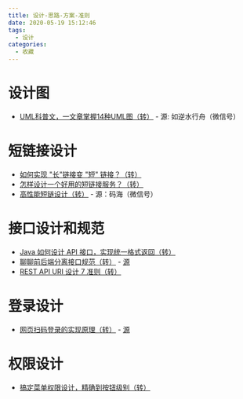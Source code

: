 ```yaml
---
title: 设计-思路-方案-准则
date: 2020-05-19 15:12:46
tags:
  - 设计
categories:
  - 收藏
---
```


# 设计图
- [UML科普文，一文章掌握14种UML图（转）](https://mp.weixin.qq.com/s/fmpw5QAxRwdBwsaw-UM7VA) - 源: 如逆水行舟（微信号）

# 短链接设计
- [如何实现 "长"链接变 "短" 链接？（转）](https://mp.weixin.qq.com/s/9JYlW1uCZHfyZqJVuUCXSA)
- [怎样设计一个好用的短链接服务？（转）](https://mp.weixin.qq.com/s/Vao-X3ZCUbCefC4cKkWakQ)
- [高性能短链设计（转）](https://mp.weixin.qq.com/s/U_by46CYkM2UzwzyBfxIxA) - 源：码海（微信号）

# 接口设计和规范
- [Java 如何设计 API 接口，实现统一格式返回（转）](https://mp.weixin.qq.com/s/lvU8Zfn8Kgi4K2boJyN74g)
- [聊聊前后端分离接口规范（转）](https://mp.weixin.qq.com/s/LEouKHbD_DYQn4gyoZvaqA) - [源](https://www.jianshu.com/p/c81008b68350)
- [REST API URI 设计 7 准则（转）](https://mp.weixin.qq.com/s/uv-7C9gxjJnvJf8VY91GdQ)

# 登录设计
- [网页扫码登录的实现原理（转）](https://mp.weixin.qq.com/s/ork5YzP_eBx6_uT7f09iFw) - [源](https://my.oschina.net/u/4231722/blog/3154805)

# 权限设计
- [搞定菜单权限设计，精确到按钮级别（转）](https://mp.weixin.qq.com/s/bV_iGcXDPTJWQZHj-9E97A)